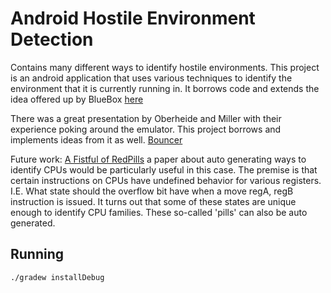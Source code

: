Android Hostile Environment Detection
========================

Contains many different ways to identify hostile environments. This project is an android application that uses various techniques to identify the environment that it is currently running in. 
It borrows code and extends the idea offered up by BlueBox [here](http://www.dexlabs.org/blog/btdetect)

There was a great presentation by Oberheide and Miller with their experience poking around the emulator. This project borrows and implements ideas from it as well. [Bouncer](http://jon.oberheide.org/files/summercon12-bouncer.pdf)

Future work:
[A Fistful of RedPills](https://www.usenix.org/legacy/event/woot09/tech/full_papers/paleari.pdf) a paper about auto generating ways to identify CPUs would be particularly useful in this case.  The premise is that certain instructions on CPUs have undefined behavior for various registers.  I.E. What state should the overflow bit have when a move regA, regB instruction is issued.  It turns out that some of these states are unique enough to identify CPU families.  These so-called 'pills' can also be auto generated.


## Running

```./gradew installDebug```
